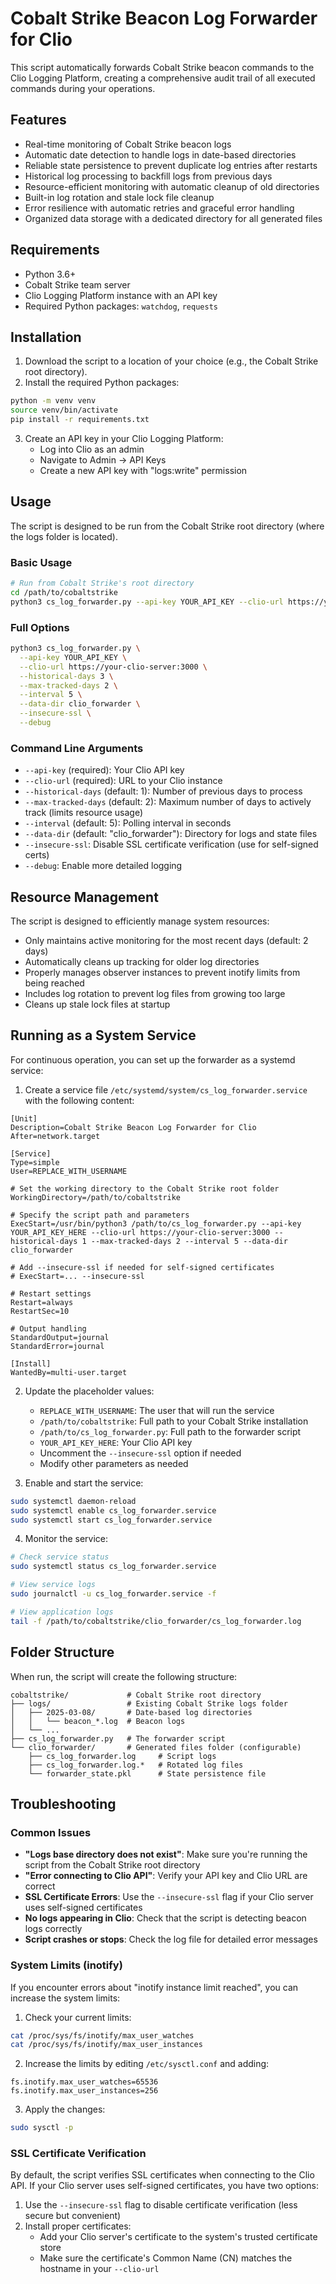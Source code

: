 # Cobalt Strike Beacon Log Forwarder for Clio

This script automatically forwards Cobalt Strike beacon commands to the Clio Logging Platform, creating a comprehensive audit trail of all executed commands during your operations.

## Features

- Real-time monitoring of Cobalt Strike beacon logs
- Automatic date detection to handle logs in date-based directories
- Reliable state persistence to prevent duplicate log entries after restarts
- Historical log processing to backfill logs from previous days
- Resource-efficient monitoring with automatic cleanup of old directories
- Built-in log rotation and stale lock file cleanup
- Error resilience with automatic retries and graceful error handling
- Organized data storage with a dedicated directory for all generated files

## Requirements

- Python 3.6+
- Cobalt Strike team server
- Clio Logging Platform instance with an API key
- Required Python packages: `watchdog`, `requests`

## Installation

1. Download the script to a location of your choice (e.g., the Cobalt Strike root directory).
2. Install the required Python packages:

```bash
python -m venv venv
source venv/bin/activate
pip install -r requirements.txt
```

3. Create an API key in your Clio Logging Platform:
   - Log into Clio as an admin
   - Navigate to Admin → API Keys
   - Create a new API key with "logs:write" permission

## Usage

The script is designed to be run from the Cobalt Strike root directory (where the logs folder is located).

### Basic Usage

```bash
# Run from Cobalt Strike's root directory
cd /path/to/cobaltstrike
python3 cs_log_forwarder.py --api-key YOUR_API_KEY --clio-url https://your-clio-server:3000 --insecure-ssl --debug
```

### Full Options

```bash
python3 cs_log_forwarder.py \
  --api-key YOUR_API_KEY \
  --clio-url https://your-clio-server:3000 \
  --historical-days 3 \
  --max-tracked-days 2 \
  --interval 5 \
  --data-dir clio_forwarder \
  --insecure-ssl \
  --debug
```

### Command Line Arguments

- `--api-key` (required): Your Clio API key
- `--clio-url` (required): URL to your Clio instance
- `--historical-days` (default: 1): Number of previous days to process
- `--max-tracked-days` (default: 2): Maximum number of days to actively track (limits resource usage)
- `--interval` (default: 5): Polling interval in seconds
- `--data-dir` (default: "clio_forwarder"): Directory for logs and state files
- `--insecure-ssl`: Disable SSL certificate verification (use for self-signed certs)
- `--debug`: Enable more detailed logging

## Resource Management

The script is designed to efficiently manage system resources:

- Only maintains active monitoring for the most recent days (default: 2 days)
- Automatically cleans up tracking for older log directories 
- Properly manages observer instances to prevent inotify limits from being reached
- Includes log rotation to prevent log files from growing too large
- Cleans up stale lock files at startup

## Running as a System Service

For continuous operation, you can set up the forwarder as a systemd service:

1. Create a service file `/etc/systemd/system/cs_log_forwarder.service` with the following content:

```
[Unit]
Description=Cobalt Strike Beacon Log Forwarder for Clio
After=network.target

[Service]
Type=simple
User=REPLACE_WITH_USERNAME

# Set the working directory to the Cobalt Strike root folder
WorkingDirectory=/path/to/cobaltstrike

# Specify the script path and parameters
ExecStart=/usr/bin/python3 /path/to/cs_log_forwarder.py --api-key YOUR_API_KEY_HERE --clio-url https://your-clio-server:3000 --historical-days 1 --max-tracked-days 2 --interval 5 --data-dir clio_forwarder

# Add --insecure-ssl if needed for self-signed certificates
# ExecStart=... --insecure-ssl

# Restart settings
Restart=always
RestartSec=10

# Output handling
StandardOutput=journal
StandardError=journal

[Install]
WantedBy=multi-user.target
```

2. Update the placeholder values:
   - `REPLACE_WITH_USERNAME`: The user that will run the service
   - `/path/to/cobaltstrike`: Full path to your Cobalt Strike installation
   - `/path/to/cs_log_forwarder.py`: Full path to the forwarder script
   - `YOUR_API_KEY_HERE`: Your Clio API key
   - Uncomment the `--insecure-ssl` option if needed
   - Modify other parameters as needed

3. Enable and start the service:

```bash
sudo systemctl daemon-reload
sudo systemctl enable cs_log_forwarder.service
sudo systemctl start cs_log_forwarder.service
```

4. Monitor the service:

```bash
# Check service status
sudo systemctl status cs_log_forwarder.service

# View service logs
sudo journalctl -u cs_log_forwarder.service -f

# View application logs
tail -f /path/to/cobaltstrike/clio_forwarder/cs_log_forwarder.log
```

## Folder Structure

When run, the script will create the following structure:

```
cobaltstrike/             # Cobalt Strike root directory
├── logs/                 # Existing Cobalt Strike logs folder
│   ├── 2025-03-08/       # Date-based log directories
│   │   └── beacon_*.log  # Beacon logs
│   └── ...
├── cs_log_forwarder.py   # The forwarder script
└── clio_forwarder/       # Generated files folder (configurable)
    ├── cs_log_forwarder.log     # Script logs
    ├── cs_log_forwarder.log.*   # Rotated log files
    └── forwarder_state.pkl      # State persistence file
```

## Troubleshooting

### Common Issues

- **"Logs base directory does not exist"**: Make sure you're running the script from the Cobalt Strike root directory
- **"Error connecting to Clio API"**: Verify your API key and Clio URL are correct
- **SSL Certificate Errors**: Use the `--insecure-ssl` flag if your Clio server uses self-signed certificates
- **No logs appearing in Clio**: Check that the script is detecting beacon logs correctly
- **Script crashes or stops**: Check the log file for detailed error messages

### System Limits (inotify)

If you encounter errors about "inotify instance limit reached", you can increase the system limits:

1. Check your current limits:
```bash
cat /proc/sys/fs/inotify/max_user_watches
cat /proc/sys/fs/inotify/max_user_instances
```

2. Increase the limits by editing `/etc/sysctl.conf` and adding:
```
fs.inotify.max_user_watches=65536
fs.inotify.max_user_instances=256
```

3. Apply the changes:
```bash
sudo sysctl -p
```

### SSL Certificate Verification

By default, the script verifies SSL certificates when connecting to the Clio API. If your Clio server uses self-signed certificates, you have two options:

1. Use the `--insecure-ssl` flag to disable certificate verification (less secure but convenient)
2. Install proper certificates:
   - Add your Clio server's certificate to the system's trusted certificate store
   - Make sure the certificate's Common Name (CN) matches the hostname in your `--clio-url`